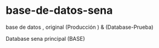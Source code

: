 # base-de-datos-sena
base de datos , original (Producción ) &amp; (Database-Prueba)

Database sena principal (BASE)

